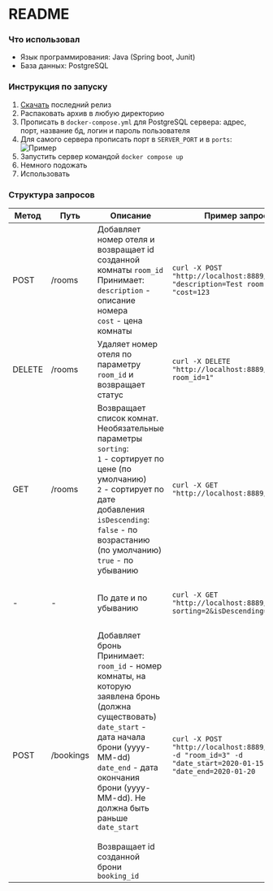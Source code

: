 # README

### Что использовал
- Язык программирования: Java (Spring boot, Junit)
- База данных: PostgreSQL

### Инструкция по запуску
1. [Скачать]() последний релиз
2. Распаковать архив в любую директорию
3. Прописать в `docker-compose.yml` для PostgreSQL сервера: адрес, порт, название бд, логин и пароль пользователя
4. Для самого сервера прописать порт в `SERVER_PORT` и в `ports`: ![Пример](https://i.imgur.com/apbbtE5.png)
5. Запустить сервер командой `docker compose up`
6. Немного подожать
7. Использовать

### Структура запросов
Метод | Путь | Описание | Пример запроса | Пример ответа
------|------|----------|----------------|--------------
POST|/rooms|Добавляет номер отеля и возвращает id созданной комнаты `room_id` <br> Принимает:<br>`description` - описание номера<br>`cost` - цена комнаты| `curl -X POST "http://localhost:8889/rooms" -d "description=Test room" -d "cost=123`|``` {"room_id": 77}```|
DELETE|/rooms|Удаляет номер отеля по параметру `room_id` и возвращает статус| `curl -X DELETE "http://localhost:8889/rooms?room_id=1"` | ```{"status":"OK","message":"Deleted successfully"} ``` |
GET|/rooms|Возвращает список комнат. Необязательные параметры <br> `sorting`: <br> `1` - сортирует по цене (по умолчанию) <br> `2` - сортирует по дате добавления<br> `isDescending`: `false` - по возрастанию (по умолчанию) <br> `true` - по убыванию | `curl -X GET "http://localhost:8889/rooms"` | ```[{"description":"Test 3","cost":100.0,"room_id":5},{"description":"Test 1","cost":254.0,"room_id":3},{"description":"Test 2","cost":1200.0,"room_id":4}] ```
-|-|По дате и по убыванию | `curl -X GET "http://localhost:8889/rooms?sorting=2&isDescending=true"`|```[{"description":"Test 3","cost":100.0,"room_id":5},{"description":"Test 2","cost":1200.0,"room_id":4},{"description":"Test 1","cost":254.0,"room_id":3}] ```
POST|/bookings|Добавляет бронь<br>Принимает:<br>`room_id` - номер комнаты, на которую заявлена бронь (должна существовать)<br>`date_start` - дата начала брони (yyyy-MM-dd)<br>`date_end` - дата окончания брони (yyyy-MM-dd). Не должна быть раньше `date_start` <br><br> Возвращает id созданной брони `booking_id`| `curl -X POST "http://localhost:8889/bookings" -d "room_id=3" -d "date_start=2020-01-15" -d "date_end=2020-01-20`|`{"booking_id":2}`